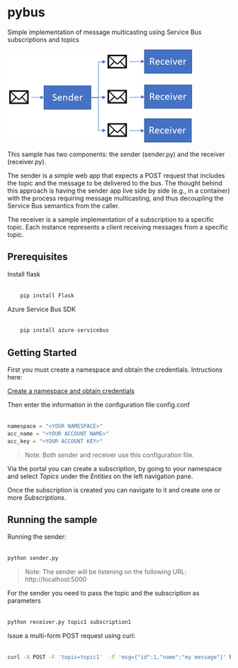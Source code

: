 # pybus

Simple implementation of message multicasting using Service Bus subscriptions and topics

![logo](https://github.com/giventocode/pybus/raw/master/multicast.png)

This sample has two components: the sender (sender.py) and the receiver (receiver.py).

The sender is a simple web app that expects a POST request that includes the topic and the message to be delivered to the bus. The thought behind this approach is having the sender app live side by side (e.g., in a container) with the process requiring message multicasting, and thus decoupling the Service Bus semantics from the caller.

The receiver is a sample implementation of a subscription to a specific topic. Each instance represents a client receiving messages from a specific topic.


## Prerequisites

Install flask

```python

    pip install Flask

```

Azure Service Bus SDK

```python

    pip install azure-servicebus

```

## Getting Started

First you must create a namespace and obtain the credentials. Intructions here:

[Create a namespace and obtain credentials](https://docs.microsoft.com/en-us/azure/service-bus-messaging/service-bus-python-how-to-use-topics-subscriptions#create-a-namespace)


Then enter the information in the configuration file config.conf

```python

namespace = "<YOUR NAMESPACE>"
acc_name = "<YOUR ACCOUNT NAME>"
acc_key = "<YOUR ACCOUNT KEY>"


```

>Note: Both sender and receiver use this configuration file.

Via the portal you can create a subscription, by going to your namespace and select *Topics* under the *Entities* on the left navigation pane.

Once the subscription is created you can navigate to it and create one or more *Subscriptions*.

## Running the sample

Running the sender:

```python

python sender.py

``` 

>Note: The sender will be listening on the following URL: http://localhost:5000

For the sender you need to pass the topic and the subscription as parameters

```python

python receiver.py topic1 subscription1

``` 

Issue a multi-form POST request using curl:

```bash

curl -X POST -F 'topic=topic1'  -F 'msg={"id":1,"name":"my message"}' http://localhost:5000

```